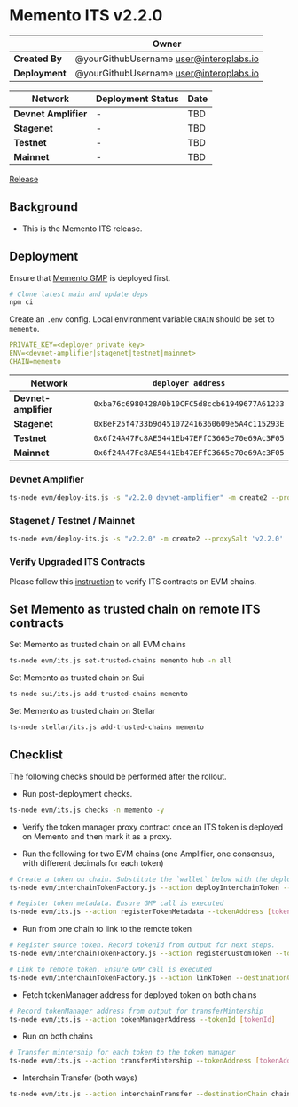 # Memento ITS v2.2.0

|                | **Owner**                                 |
| -------------- | ----------------------------------------- |
| **Created By** | @yourGithubUsername <user@interoplabs.io> |
| **Deployment** | @yourGithubUsername <user@interoplabs.io> |

| **Network**          | **Deployment Status** | **Date**   |
| -------------------- | --------------------- | ---------- |
| **Devnet Amplifier** | -                     | TBD        |
| **Stagenet**         | -                     | TBD        |
| **Testnet**          | -                     | TBD        |
| **Mainnet**          | -                     | TBD        |

[Release](https://github.com/axelarnetwork/interchain-token-service/releases/tag/v2.2.0)

## Background

- This is the Memento ITS release.

## Deployment

Ensure that [Memento GMP](../evm/2025-09-Memento-GMP-v6.0.6.md) is deployed first.

```bash
# Clone latest main and update deps
npm ci
```

Create an `.env` config. Local environment variable `CHAIN` should be set to `memento`.

```yaml
PRIVATE_KEY=<deployer private key>
ENV=<devnet-amplifier|stagenet|testnet|mainnet>
CHAIN=memento
```

| Network              | `deployer address`                           |
| -------------------- | -------------------------------------------- |
| **Devnet-amplifier** | `0xba76c6980428A0b10CFC5d8ccb61949677A61233` |
| **Stagenet**         | `0xBeF25f4733b9d451072416360609e5A4c115293E` |
| **Testnet**          | `0x6f24A47Fc8AE5441Eb47EFfC3665e70e69Ac3F05` |
| **Mainnet**          | `0x6f24A47Fc8AE5441Eb47EFfC3665e70e69Ac3F05` |

### Devnet Amplifier

```bash
ts-node evm/deploy-its.js -s "v2.2.0 devnet-amplifier" -m create2 --proxySalt 'v2.2.0 devnet-amplifier'
```

### Stagenet / Testnet / Mainnet

```bash
ts-node evm/deploy-its.js -s "v2.2.0" -m create2 --proxySalt 'v2.2.0'
```

### Verify Upgraded ITS Contracts

Please follow this [instruction](https://github.com/axelarnetwork/axelar-contract-deployments/tree/main/evm#contract-verification) to verify ITS contracts on EVM chains.

## Set Memento as trusted chain on remote ITS contracts

Set Memento as trusted chain on all EVM chains

```bash
ts-node evm/its.js set-trusted-chains memento hub -n all
```

Set Memento as trusted chain on Sui

```bash
ts-node sui/its.js add-trusted-chains memento
```

Set Memento as trusted chain on Stellar

```bash
ts-node stellar/its.js add-trusted-chains memento
```

## Checklist

The following checks should be performed after the rollout.

- Run post-deployment checks.

```bash
ts-node evm/its.js checks -n memento -y
```

- Verify the token manager proxy contract once an ITS token is deployed on Memento and then mark it as a proxy.

- Run the following for two EVM chains (one Amplifier, one consensus, with different decimals for each token)

```bash
# Create a token on chain. Substitute the `wallet` below with the deployer key
ts-node evm/interchainTokenFactory.js --action deployInterchainToken --minter [wallet] --name "test" --symbol "TST" --decimals [decimals] --initialSupply 10000 --salt "salt1234"

# Register token metadata. Ensure GMP call is executed
ts-node evm/its.js --action registerTokenMetadata --tokenAddress [tokenAddress]
```

- Run from one chain to link to the remote token

```bash
# Register source token. Record tokenId from output for next steps.
ts-node evm/interchainTokenFactory.js --action registerCustomToken --tokenAddress [tokenAddress] --tokenManagerType 4 --operator [wallet] --salt "salt1234"

# Link to remote token. Ensure GMP call is executed
ts-node evm/interchainTokenFactory.js --action linkToken --destinationChain chain2 --destinationTokenAddress [remote token address] --tokenManagerType 4 --linkParams "0x" --salt "salt1234"
```

- Fetch tokenManager address for deployed token on both chains

```bash
# Record tokenManager address from output for transferMintership
ts-node evm/its.js --action tokenManagerAddress --tokenId [tokenId]
```

- Run on both chains

```bash
# Transfer mintership for each token to the token manager
ts-node evm/its.js --action transferMintership --tokenAddress [tokenAddress] --minter [tokenManager]
```

- Interchain Transfer (both ways)

```bash
ts-node evm/its.js --action interchainTransfer --destinationChain chain2 --tokenId [tokenId] --destinationAddress [recipient] --amount 1 --gasValue 0
```

